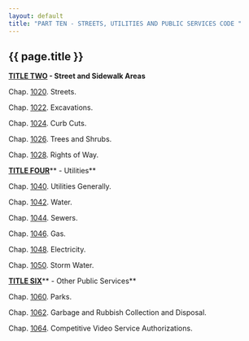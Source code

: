 ```yaml
---
layout: default 
title: "PART TEN - STREETS, UTILITIES AND PUBLIC SERVICES CODE "
---
```


{{ page.title }}
----------------

**[TITLE TWO](409c51db.html) - Street and Sidewalk Areas**

Chap. [1020](40a624fa.html). Streets.

Chap. [1022](40c87a44.html). Excavations.

Chap. [1024](40f42d2d.html). Curb Cuts.

Chap. [1026](410ac5c6.html). Trees and Shrubs.

Chap. [1028](413a916d.html). Rights of Way.

[**TITLE FOUR**](4295e7bb.html)** - Utilities**

Chap. [1040](42a0f2cb.html). Utilities Generally.

Chap. [1042](42cc381d.html). Water.

Chap. [1044](43e12e74.html). Sewers.

Chap. [1046](455ddaf6.html). Gas.

Chap. [1048](456ce5c7.html). Electricity.

Chap. [1050](457c58bf.html). Storm Water.

[**TITLE SIX**](45a245a0.html)** - Other Public Services**

Chap. [1060](45aa38c1.html). Parks.

Chap. [1062](45cbec48.html). Garbage and Rubbish Collection and
Disposal.

Chap. [1064](46125a10.html). Competitive Video Service Authorizations.
